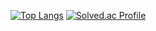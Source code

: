 [![Top Langs](https://github-readme-stats.vercel.app/api/top-langs/?username=yangwoohyeon)](https://github.com/anuraghazra/github-readme-stats)
[![Solved.ac Profile](http://mazassumnida.wtf/api/generate_badge?boj=dngus7207)](https://solved.ac/dngus7207)
